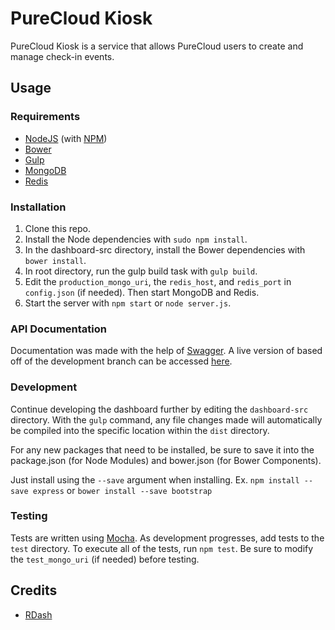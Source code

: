 # PureCloud Kiosk

PureCloud Kiosk is a service that allows PureCloud users to create and manage check-in events.

## Usage
### Requirements
* [NodeJS](http://nodejs.org/) (with [NPM](https://www.npmjs.org/))
* [Bower](http://bower.io)
* [Gulp](http://gulpjs.com)
* [MongoDB](http://mongodb.org)
* [Redis](http://redis.io)

### Installation
1. Clone this repo.
2. Install the Node dependencies with `sudo npm install`.
3. In the dashboard-src directory, install the Bower dependencies with  `bower install`.
4. In root directory, run the gulp build task with `gulp build`.
5. Edit the `production_mongo_uri`, the `redis_host`, and `redis_port` in `config.json` (if needed). Then start MongoDB and Redis.
6. Start the server with `npm start` or `node server.js`.

### API Documentation
Documentation was made with the help of [Swagger](http://swagger.io). A live version of based off of the development branch can be accessed [here](http://charlie-duong.com:8000/api-docs).

### Development
Continue developing the dashboard further by editing the `dashboard-src` directory. With the `gulp` command, any file changes made will automatically be compiled into the specific location within the `dist` directory.

For any new packages that need to be installed, be sure to save it into the package.json (for Node Modules)
and bower.json (for Bower Components).

Just install using the `--save` argument when installing. Ex. `npm install --save express` or `bower install --save bootstrap`

### Testing
Tests are written using [Mocha](http://mochajs.org). As development progresses, add tests to the `test` directory. To execute all of the tests, run `npm test`. Be sure to modify the `test_mongo_uri` (if needed) before testing.

## Credits
* [RDash](https://github.com/rdash/rdash-ui)
